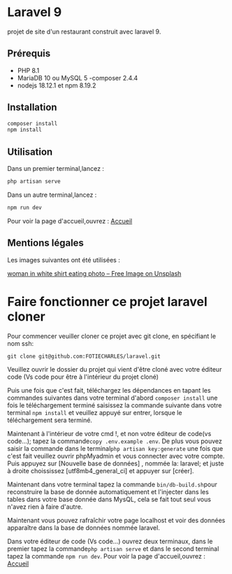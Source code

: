# Laravel 9

projet de site d'un restaurant construit avec laravel 9.

## Prérequis

- PHP 8.1
- MariaDB 10 ou MySQL 5
-composer 2.4.4
- nodejs 18.12.1 et npm 8.19.2

## Installation

```bash
composer install
npm install
```

## Utilisation

Dans un premier terminal,lancez :

```bash
php artisan serve
```

Dans un autre terminal,lancez :

```bash
npm run dev
```

Pour voir la page d'accueil,ouvrez : [Accueil](http://127.0.0.1:8000)

## Mentions légales

Les images suivantes ont été utilisées :

[woman in white shirt eating photo – Free Image on Unsplash](https://unsplash.com/photos/CAhjZmVk5H4)



# Faire fonctionner ce projet laravel cloner

Pour commencer veuiller cloner ce projet avec git clone, en spécifiant le nom ssh:

`git clone git@github.com:FOTIECHARLES/laravel.git`

Veuillez ouvrir le dossier du projet qui vient d'être cloné avec votre éditeur code (Vs code pour être à l'intérieur du projet cloné)

Puis une fois que c'est fait, téléchargez les dépendances en tapant les commandes suivantes dans votre terminal d'abord `composer install` une fois le téléchargement terminé saisissez la commande suivante dans votre terminal `npm install` et veuillez appuyé sur entrer, lorsque le téléchargement sera terminé.

Maintenant à l'intérieur de votre cmd !, et non votre éditeur de code(vs code...); tapez la commande`copy .env.example .env`. De plus vous pouvez saisir la commande dans le terminal`php artisan key:generate` une fois que c'est fait veuillez ouvrir phpMyadmin et vous connecter avec votre compte. Puis appuyez sur [Nouvelle base de données] , nommée la: laravel; et juste à droite choississez [utf8mb4_general_ci] et appuyer sur [créer].

Maintenant dans votre terminal tapez la commande `bin/db-build.sh`pour reconstruire la base de donnée automatiquement et l'injecter dans les tables dans votre base donnée dans MysQL, cela se fait tout seul vous n'avez rien à faire d'autre.

Maintenant vous pouvez rafraîchir votre page localhost et voir des données apparaître dans la base de données nommée laravel.

Dans votre éditeur de code (Vs code...) ouvrez deux terminaux, dans le premier tapez la commande`php artisan serve` et dans le second terminal tapez la commande `npm run dev`.
Pour voir la page d'accueil,ouvrez : [Accueil](http://127.0.0.1:8000)